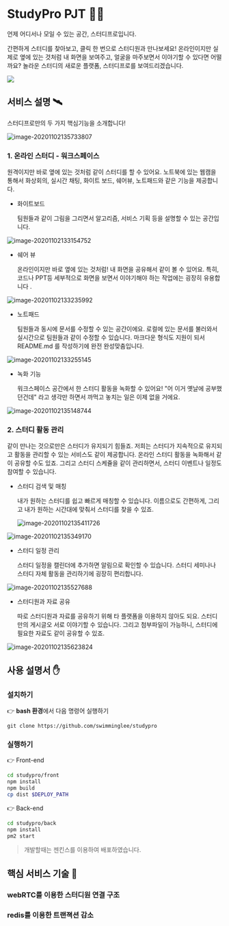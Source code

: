 # StudyPro PJT :man_student:

언제 어디서나 모일 수 있는 공간, 스터디프로입니다. 

간편하게 스터디를 찾아보고, 클릭 한 번으로 스터디원과 만나보세요! 온라인이지만 실제로 옆에 있는 것처럼 내 화면을 보여주고, 얼굴을 마주보면서 이야기할 수 있다면 어떨까요? 놀라운 스터디의 새로운 플랫폼, 스터디프로를 보여드리겠습니다. 

![](images/메인페이지.png)

## 서비스 설명 :artificial_satellite:

스터디프로만의 두 가지 핵심기능을 소개합니다!

![image-20201102135733807](images/핵심기능.png)

### 1. 온라인 스터디 - 워크스페이스

원격이지만 바로 옆에 있는 것처럼 같이 스터디를 할 수 있어요. 노트북에 있는 웹캠을 통해서 화상회의, 실시간 채팅, 화이트 보드, 쉐어뷰, 노트패드와 같은 기능을 제공합니다. 

- 화이트보드

  팀원들과 같이 그림을 그리면서 알고리즘, 서비스 기획 등을 설명할 수 있는 공간입니다.

![image-20201102133154752](images/화이트보드.png)



- 쉐어 뷰

  온라인이지만 바로 옆에 있는 것처럼! 내 화면을 공유해서 같이 볼 수 있어요. 특히, 코드나 PPT등 세부적으로 화면을 보면서 이야기해야 하는 작업에는 굉장히 유용합니다 .

![image-20201102133235992](images/쉐어뷰.png)



- 노트패드 

  팀원들과 동시에 문서를 수정할 수 있는 공간이에요. 로컬에 있는 문서를 불러와서 실시간으로 팀원들과 같이 수정할 수 있습니다. 마크다운 형식도 지원이 되서  README.md 를 작성하기에 완전 완성맞춤입니다.

![image-20201102133255145](images/노트패드.png)




- 녹화 기능

  워크스페이스 공간에서 한 스터디 활동을 녹화할 수 있어요! "어 이거 옛날에 공부했던건데" 라고 생각만 하면서 까먹고 놓치는 일은 이제 없을 거에요. 

![image-20201102135148744](images/녹화기능.png)



### 2. 스터디 활동 관리

같이 만나는 것으로만은 스터디가 유지되기 힘들죠. 저희는 스터디가 지속적으로 유지되고 활동을 관리할 수 있는 서비스도 같이 제공합니다. 온라인 스터디 활동을 녹화해서 같이 공유할 수도 있죠. 그리고 스터디 스케쥴을 같이 관리하면서, 스터디 이벤트나 일정도 참여할 수 있습니다.

- 스터디 검색 및 매칭

  내가 원하는 스터디를 쉽고 빠르게 매칭할 수 있습니다. 이름으로도 간편하게, 그리고 내가 원하는 시간대에 맞춰서 스터디를 찾을 수 있죠. 

  ![image-20201102135411726](images/스터디검색.png)

![image-20201102135349170](images/스터디매칭.png)



- 스터디 일정 관리

  스터디 일정을 캘린더에 추가하면 알림으로 확인할 수 있습니다. 스터디 세미나나 스터디 자체 활동을 관리하기에 굉장히 편리합니다. 

![image-20201102135527688](images/스터디매칭.png)



- 스터디원과 자료 공유

  따로 스터디원과 자료를 공유하기 위해 타 플랫폼을 이용하지 않아도 되요. 스터디만의 게시글오 서로 이야기할 수 있습니다. 그리고 첨부파일이 가능하니, 스터디에 필요한 자료도 같이 공유할 수 있죠.

![image-20201102135623824](images/스터디게시판.png)



## 사용 설명서 :hand:

### 설치하기

:point_right: **bash 환경**에서 다음 명령어 실행하기

`git clone https://github.com/swimminglee/studypro`



### 실행하기

:point_right: Front-end

```bash
cd studypro/front
npm install 
npm build
cp dist $DEPLOY_PATH
```

:point_right: Back-end

```bash
cd studypro/back
npm install
pm2 start
```



> 개발할때는 젠킨스를 이용하여 배포하였습니다. 



## 핵심 서비스 기술 :athletic_shoe:

### webRTC를 이용한 스터디원 연결 구조



### redis를 이용한 트랜젹션 감소







